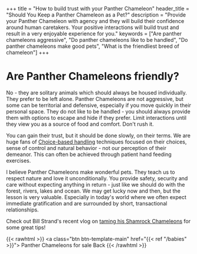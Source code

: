 +++
title = "How to build trust with your Panther Chameleon"
header_title = "Should You Keep a Panther Chameleon as a Pet?"
description = "Provide your Panther Chameleon with agency and they will build their confidence around human caretakers. Your positive interactions will build trust and result in a very enjoyable experience for you."
keywords = ["Are panther chameleons aggressive", "Do panther chameleons like to be handled", "Do panther chameleons make good pets", "What is the friendliest breed of chameleon"]
+++

# Are Panther Chameleons friendly?

No - they are solitary animals which should always be housed individually. They prefer to be left alone. Panther Chameleons are not aggressive, but some can be territorial and defensive, especially if you move quickly in their personal space. They do not like to be handled - you should always provide them with options to escape and hide if they prefer. Limit interactions until they view you as a source of food and comfort. Don't rush it.

You can gain their trust, but it should be done slowly, on their terms. We are huge fans of [Choice-based handling](https://journal.iaabcfoundation.org/choice-control-and-training-for-ectotherms/) techniques focused on their choices, sense of control and natural behavior - not our perception of their demeanor. This can often be achieved through patient hand feeding exercises. 

I believe Panther Chameleons make wonderful pets. They teach us to respect nature and love it unconditionally. You provide safety, security and care without expecting anything in return - just like we should do with the forest, rivers, lakes and ocean. We may get lucky now and then, but the lesson is very valuable. Especially in today's world where we often expect immediate gratification and are surrounded by short, transactional relationships.

Check out Bill Strand's recent vlog on [taming his Shamrock Chameleons](https://youtu.be/2-sNQm9C9Qo?si=DG6er9FmIOlf29eS) for some great tips!

{{< rawhtml >}}
<a class="btn btn-template-main" href="{{< ref "/babies" >}}"> Panther Chameleons for sale <i class="fas fa-backward"></i> Back </a>
{{< /rawhtml >}}